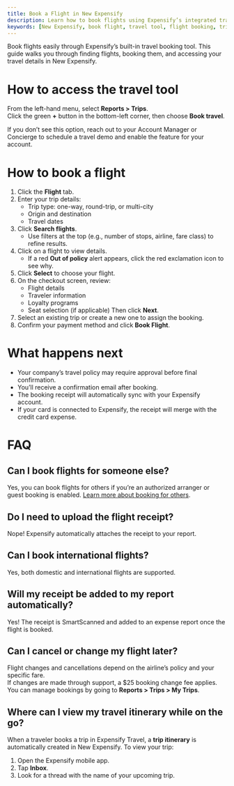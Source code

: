```yaml
---
title: Book a Flight in New Expensify
description: Learn how to book flights using Expensify’s integrated travel tool, from trip search to payment and confirmation.
keywords: [New Expensify, book flight, travel tool, flight booking, trip room, itinerary, travel receipt]
---
```


<div id="new-expensify" markdown="1">

Book flights easily through Expensify’s built-in travel booking tool. This guide walks you through finding flights, booking them, and accessing your travel details in New Expensify.

# How to access the travel tool

From the left-hand menu, select **Reports > Trips**.  
Click the green **+** button in the bottom-left corner, then choose **Book travel**.

If you don’t see this option, reach out to your Account Manager or Concierge to schedule a travel demo and enable the feature for your account.

# How to book a flight

1. Click the **Flight** tab.
2. Enter your trip details:
   - Trip type: one-way, round-trip, or multi-city
   - Origin and destination
   - Travel dates
3. Click **Search flights**.
   - Use filters at the top (e.g., number of stops, airline, fare class) to refine results.
4. Click on a flight to view details.
   - If a red **Out of policy** alert appears, click the red exclamation icon to see why.
5. Click **Select** to choose your flight.
6. On the checkout screen, review:
   - Flight details
   - Traveler information
   - Loyalty programs
   - Seat selection (if applicable)
   Then click **Next**.
7. Select an existing trip or create a new one to assign the booking.
8. Confirm your payment method and click **Book Flight**.

# What happens next

- Your company’s travel policy may require approval before final confirmation.
- You’ll receive a confirmation email after booking.
- The booking receipt will automatically sync with your Expensify account.
- If your card is connected to Expensify, the receipt will merge with the credit card expense.

# FAQ

## Can I book flights for someone else?

Yes, you can book flights for others if you’re an authorized arranger or guest booking is enabled. [Learn more about booking for others](https://docs.expensify.com).

## Do I need to upload the flight receipt?

Nope! Expensify automatically attaches the receipt to your report.

## Can I book international flights?

Yes, both domestic and international flights are supported.

## Will my receipt be added to my report automatically?

Yes! The receipt is SmartScanned and added to an expense report once the flight is booked.

## Can I cancel or change my flight later?

Flight changes and cancellations depend on the airline’s policy and your specific fare.  
If changes are made through support, a $25 booking change fee applies.  
You can manage bookings by going to **Reports > Trips > My Trips**.

## Where can I view my travel itinerary while on the go?

When a traveler books a trip in Expensify Travel, a **trip itinerary** is automatically created in New Expensify. 
To view your trip:

1. Open the Expensify mobile app.
2. Tap **Inbox**.
3. Look for a thread with the name of your upcoming trip.

</div>
